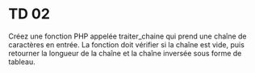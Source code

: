 # TD 02
Créez une fonction PHP appelée traiter_chaine qui prend une chaîne de caractères en entrée. 
La fonction doit vérifier si la chaîne est vide, puis retourner la longueur de la chaîne et la chaîne inversée sous forme de tableau.